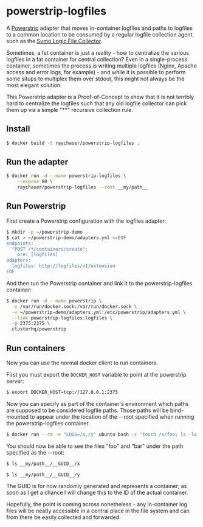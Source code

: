 powerstrip-logfiles
===================

A [Powerstrip](https://github.com/ClusterHQ/powerstrip) adapter that moves in-container logfiles and paths to logfiles to a common location to be consumed by a regular logfile collection agent, such as the [Sumo Logic File Collector](https://www.sumologic.com).

Sometimes, a fat container is just a reality - how to centralize the various logfiles in a fat container for central collection? Even in a single-process container, sometimes the process is writing multiple logfiles (Nginx, Apache access and error logs, for example) - and while it is possible to perform some situps to multiplex them over stdout, this might not always be the most elegant solution.

This Powerstrip adapter is a Proof-of-Concept to show that it is not terribly hard to centralize the logfiles such that any old logfile collector can pick them up via a simple "**" recursive collection rule.

## Install

```bash
$ docker build -t raychaser/powerstrip-logfiles .
```

## Run the adapter

```bash
$ docker run -d --name powerstrip-logfiles \
    --expose 80 \
    raychaser/powerstrip-logfiles --root __my/path__
```


## Run Powerstrip

First create a Powerstrip configuration with the logfiles adapter:

```bash
$ mkdir -p ~/powerstrip-demo
$ cat > ~/powerstrip-demo/adapters.yml <<EOF
endpoints:
  "POST /*/containers/create":
    pre: [logfiles]
adapters:
  logfiles: http://logfiles/v1/extension
EOF
```

And then run the Powerstrip container and link it to the powerstrip-logfiles container:

```bash
$ docker run -d --name powerstrip \
  -v /var/run/docker.sock:/var/run/docker.sock \
  -v ~/powerstrip-demo/adapters.yml:/etc/powerstrip/adapters.yml \
  --link powerstrip-logfiles:logfiles \
  -p 2375:2375 \
  clusterhq/powerstrip
```

## Run containers

Now you can use the normal docker client to run containers.

First you must export the `DOCKER_HOST` variable to point at the powerstrip server:

```bash
$ export DOCKER_HOST=tcp://127.0.0.1:2375
```

Now you can specify as part of the container's environment which paths are supposed to be considered logfile paths. Those paths will be bind-mounted to appear under the location of the --root specified when running the powerstrip-logfiles container.

```bash
$ docker run --rm -e "LOGS=/x,/y" ubuntu bash -c 'touch /x/foo; ls -la /x; touch /y/bar; ls -la /y'
```

You should now be able to see the files "foo" and "bar" under the path specified as the --root:

```bash
$ ls __my/path__/__GUID__/x
```

```bash
$ ls __my/path__/__GUID__/y
```

The GUID is for now randomly generated and represents a container; as soon as I get a chance I will change this to the ID of the actual container.

Hopefully, the point is coming across nonetheless - any in-container log files will be neatly  accessible in a central place in the file system and can from there be easily collected and forwarded.

